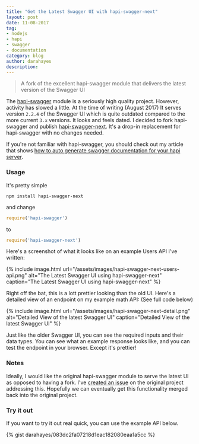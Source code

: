 ```yaml
---
title: "Get the Latest Swagger UI with hapi-swagger-next"
layout: post
date: 11-08-2017
tag:
- nodejs
- hapi
- swagger
- documentation
category: blog
author: darahayes
description: 
---
```


> A fork of the excellent hapi-swagger module that delivers the latest version of the Swagger UI

The [hapi-swagger](https://npmjs.com/package/hapi-swagger) module is a seriously high quality project. However, activity has slowed a little. At the time of writing (August 2017) It serves version `2.2.4` of the Swagger UI which is quite outdated compared to the more current `3.x` versions. It looks and feels dated. I decided to fork hapi-swagger and publish [hapi-swagger-next](https://npmjs.com/package/hapi-swagger-next). It's a drop-in replacement for hapi-swagger with no changes needed.

If you're not familiar with hapi-swagger, you should check out my article that shows [how to auto generate swagger documentation for your hapi server](/document-your-hapi-application-swagger/).

### Usage

It's pretty simple

```
npm install hapi-swagger-next
```

and change

```js
require('hapi-swagger')
```

to

```js
require('hapi-swagger-next')
```

Here's a screenshot of what it looks like on an example Users API I've written:


{% include image.html 
url="/assets/images/hapi-swagger-next-users-api.png"
alt="The Latest Swagger UI using hapi-swagger-next"
caption="The Latest Swagger UI using hapi-swagger-next" %}

Right off the bat, this is a lott prettier looking than the old UI. Here's a detailed view of an endpoint on my example math API: (See full code below)

{% include image.html 
url="/assets/images/hapi-swagger-next-detail.png"
alt="Detailed View of the latest Swagger UI"
caption="Detailed View of the latest Swagger UI" %}

Just like the older Swagger UI, you can see the required inputs and their data types. You can see what an example response looks like, and you can test the endpoint in your browser. Except it's prettier!

### Notes

Ideally, I would like the original hapi-swagger module to serve the latest UI as opposed to having a fork. I've [created an issue](https://github.com/glennjones/hapi-swagger/issues/443) on the original project addressing this. Hopefully we can eventually get this functionality merged back into the original project.

### Try it out

If you want to try it out real quick, you can use the example API below.

{% gist darahayes/083dc2fa07218d1eac182080eaa1a5cc %}